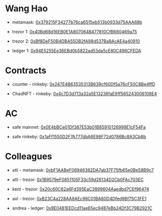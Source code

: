 # Wang Hao
- metamask: [0x379215F34277b76ca6515eb513b0933d75AAA68b](https://etherscan.io/address/0x379215F34277b76ca6515eb513b0933d75AAA68b)

- trezor 1: [0x40Bd68d16EB0E1A8070648477810CfB680469a75](https://etherscan.io/address/0x40Bd68d16EB0E1A8070648477810CfB680469a75)

- trezor 2: [0xBf8DeF50B4DBA55DB2fA98d537Ba8AcAE4a40910](https://etherscan.io/address/0xBf8DeF50B4DBA55DB2fA98d537Ba8AcAE4a40910)

- ledger 1: [0x94E5255Ee36EBd0b5822ad53da5cE80C496CFEDA](https://etherscan.io/address/0x94E5255Ee36EBd0b5822ad53da5cE80C496CFEDA)

# Contracts

- counter - rinkeby: [0x247E4B63535313B639cf60Df5a76cF50C8Be4ffD](https://rinkeby.etherscan.io/address/0x247E4B63535313B639cf60Df5a76cF50C8Be4ffD)

- ChadNFT - rinkeby: [0x4c7D3d713a32a5E13236faE91f565243006108E4](https://rinkeby.etherscan.io/address/0x4c7D3d713a32a5E13236faE91f565243006108E4)

# AC
- safe mainnet: [0x0E4bBCe01Df387E53b01B85910126999E1cF54Fa](https://gnosis-safe.io/app/eth:0x0E4bBCe01Df387E53b01B85910126999E1cF54Fa)

- safe rinkeby: [0x1aFf1550D2F7A777dbA6E98F72d0786Bc8A3Cb8b](https://gnosis-safe.io/app/rin:0x1aFf1550D2F7A777dbA6E98F72d0786Bc8A3Cb8b)

# Colleagues

- atli - metamask: [0xbF1AABeF06946362DA7ab37F75fb65e0Be58B9c7](https://etherscan.io/address/0xbF1AABeF06946362DA7ab37F75fb65e0Be58B9c7)

- atli - trezor: [0x1B9579eF0851105F33c59d26134D2Cb0FAc703EC](https://etherscan.io/address/0x1B9579eF0851105F33c59d26134D2Cb0FAc703EC)

- kent - trezor: [0x20c60C62a6Fd395EaC3899604Aaedbd7CEf96474](https://etherscan.io/address/0x20c60C62a6Fd395EaC3899604Aaedbd7CEf96474)

- axl - trezor: [0xB23C4a228AA8AEc98C01BA80D4Dfed9Bf75C3FE1](https://etherscan.io/address/0xB23C4a228AA8AEc98C01BA80D4Dfed9Bf75C3FE1)

- andrea - ledger: [0x9E0481EEDcd11ae65ec9487eBb24Df3C79B2921C](https://etherscan.io/address/0x9E0481EEDcd11ae65ec9487eBb24Df3C79B2921C)
